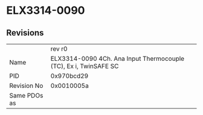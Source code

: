 # ELX3314-0090

## Revisions
<table>
<tr>
<td></td>
<td>rev r0</td>
</tr>
<tr>
<td>Name</td>
<td>ELX3314-0090 4Ch. Ana Input Thermocouple (TC), Ex i, TwinSAFE SC</td>
</tr>
<tr>
<td>PID</td>
<td>0x970bcd29</td>
</tr>
<tr>
<td>Revision No</td>
<td>0x0010005a</td>
</tr>
<tr>
<td>Same PDOs as</td>
<td></td>
</tr>
</table>
